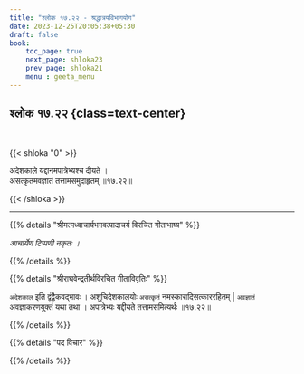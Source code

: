 ```yaml
---
title: "श्लोक १७.२२ - श्रद्धात्रयविभागयोग"
date: 2023-12-25T20:05:38+05:30
draft: false
book:
    toc_page: true
    next_page: shloka23
    prev_page: shloka21
    menu : geeta_menu
---
```




## श्लोक १७.२२ {class=text-center}

<br/>

{{< shloka  "0"  >}}

अदेशकाले यद्दानमपात्रेभ्यश्च दीयते ।  
असत्कृतमवज्ञातं तत्तामसमुदाहृतम् ॥१७.२२॥

{{< /shloka >}}

---


{{% details "श्रीमत्मध्वाचार्यभगवत्पादाचर्य विरचित  गीताभाष्य" %}}

*आचार्येण टिप्पणी नकृतः ।*

{{% /details %}}



{{% details "श्रीराघवेन्द्रतीर्थविरचित गीताविवृतिः" %}}

`अदेशकाल` इति  द्वंद्वैकवद्भावः । अशुचिदेशकालयोः `असत्कृतं` 
नमस्कारादिसत्काररहितम्‌ | `अवज्ञातं` अवज्ञाकरणयुक्तं यथा
तथा । अपात्रेभ्यः यद्दीयते तत्तामसमित्यर्थः ॥१७.२२॥

{{% /details %}}



{{% details "पद विचार" %}}


{{% /details %}}

